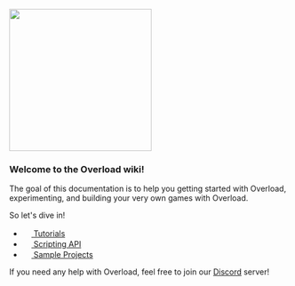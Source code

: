 <a href="Home"><img src="https://user-images.githubusercontent.com/33324216/94347436-2116a980-0002-11eb-8d9d-1e9a314eab6d.png" width=256/></a>

### Welcome to the Overload wiki!

The goal of this documentation is to help you getting started with Overload, experimenting, and building your very own games with Overload.

So let's dive in!
- [<img src="https://img.icons8.com/fluent/48/000000/book.png" width=16/> Tutorials](Tutorials)
- [<img src="https://img.icons8.com/fluent/48/000000/code.png" width=16/> Scripting API](Scripting-API)
- [<img src="https://img.icons8.com/fluent/48/000000/package.png" width=16/> Sample Projects](Sample-Projects)

If you need any help with Overload, feel free to join our [Discord](https://discord.gg/wqe775s) server!